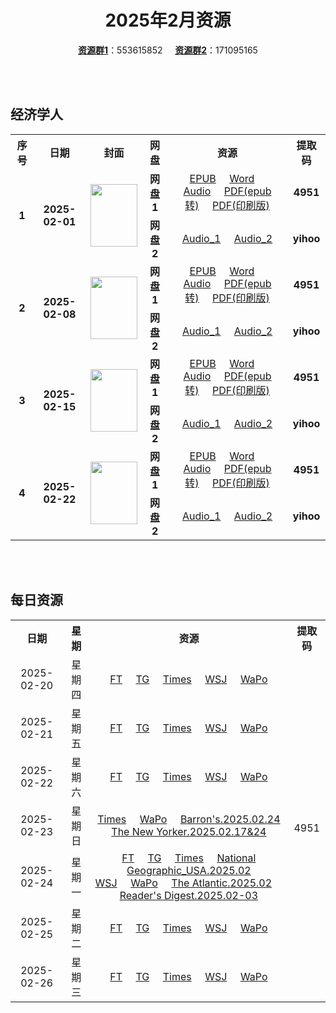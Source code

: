 <div align="center">

# 2025年2月资源

[**资源群1**](https://qm.qq.com/q/p2QRKKD9oA)：553615852 &nbsp;&nbsp;&nbsp;&nbsp;[**资源群2**](https://qm.qq.com/q/XNwz6qD0IO)：171095165

</div>

<br>
<br>

## 经济学人

<table align="center">
  <tr>
    <th>序号</th>
    <th>日期</th>
    <th>封面</th>
    <th>网盘</th>
    <th>资源</th>
    <th>提取码</th>
  </tr>
  <tr>
    <td rowspan="2" align="center"><b>1</b></td>
    <td rowspan="2" align="center"><b>2025-02-01</b></td>
    <td rowspan="2">
      <img src="https://www.economist.com/cdn-cgi/image/width=1420,quality=80,format=auto/content-assets/images/20250201_DE_EU.jpg" width="75" height="100">
    </td>
    <td align="center"><b>网盘1</b></td>
    <td align="center">
      <a href="https://url12.ctfile.com/f/47748612-1453155868-7b4d03">EPUB</a>&nbsp;&nbsp;&nbsp;&nbsp;
      <a href="https://url12.ctfile.com/f/47748612-1453155859-938e38">Word</a>&nbsp;&nbsp;&nbsp;&nbsp;
      <a href="https://url12.ctfile.com/f/47748612-1453155856-4ce5a7">Audio</a>&nbsp;&nbsp;&nbsp;&nbsp;
      <a href="https://url12.ctfile.com/f/47748612-1453156072-3bdf3c">PDF(epub转)</a>&nbsp;&nbsp;&nbsp;&nbsp;
      <a href="https://url12.ctfile.com/f/47748612-1453156036-e7637a">PDF(印刷版)</a>
    </td>
    <td align="center"><b>4951</b></td>
  </tr>
  <tr>
    <td align="center"><b>网盘2</b></td>
    <td align="center">
      <a href="https://yihoo.lanzouo.com/iFEnf2mhtswb">Audio_1</a>&nbsp;&nbsp;&nbsp;&nbsp;
      <a href="https://yihoo.lanzouo.com/izWhy2mhtnyd">Audio_2</a>
    </td>
    <td align="center"><b>yihoo</b></td>
  </tr>
  <tr>
    <td rowspan="2" align="center"><b>2</b></td>
    <td rowspan="2" align="center"><b>2025-02-08</b></td>
    <td rowspan="2">
      <img src="https://www.economist.com/cdn-cgi/image/width=1420,quality=80,format=auto/content-assets/images/20250208_DE_EU.jpg" width="75" height="100">
    </td>
    <td align="center"><b>网盘1</b></td>
    <td align="center">
      <a href="https://url12.ctfile.com/f/47748612-1454378746-65c9ae">EPUB</a>&nbsp;&nbsp;&nbsp;&nbsp;
      <a href="https://url12.ctfile.com/f/47748612-1454378740-00714b">Word</a>&nbsp;&nbsp;&nbsp;&nbsp;
      <a href="https://url12.ctfile.com/f/47748612-1454378734-ac02ab">Audio</a>&nbsp;&nbsp;&nbsp;&nbsp;
      <a href="https://url12.ctfile.com/f/47748612-1454378752-361103">PDF(epub转)</a>&nbsp;&nbsp;&nbsp;&nbsp;
      <a href="https://url12.ctfile.com/f/47748612-1457767456-ff1250">PDF(印刷版)</a>
    </td>
    <td align="center"><b>4951</b></td>
  </tr>
  <tr>
    <td align="center"><b>网盘2</b></td>
    <td align="center">
      <a href="https://yihoo.lanzouo.com/igVpE2n0c61a">Audio_1</a>&nbsp;&nbsp;&nbsp;&nbsp;
      <a href="https://yihoo.lanzouo.com/idTDC2n0c2gb">Audio_2</a>
    </td>
    <td align="center"><b>yihoo</b></td>
  </tr>
  <tr>
    <td rowspan="2" align="center"><b>3</b></td>
    <td rowspan="2" align="center"><b>2025-02-15</b></td>
    <td rowspan="2">
      <img src="https://www.economist.com/cdn-cgi/image/width=1420,quality=80,format=auto/content-assets/images/20250215_DE_EU.jpg" width="75" height="100">
    </td>
    <td align="center"><b>网盘1</b></td>
    <td align="center">
      <a href="https://url12.ctfile.com/f/47748612-1461995014-d674b8">EPUB</a>&nbsp;&nbsp;&nbsp;&nbsp;
      <a href="https://url12.ctfile.com/f/47748612-1461995335-2f1ead">Word</a>&nbsp;&nbsp;&nbsp;&nbsp;
      <a href="https://url12.ctfile.com/f/47748612-1461991510-f2fd9d">Audio</a>&nbsp;&nbsp;&nbsp;&nbsp;
      <a href="https://url12.ctfile.com/f/47748612-1461995041-045b3d">PDF(epub转)</a>&nbsp;&nbsp;&nbsp;&nbsp;
      <a href="https://url12.ctfile.com/f/47748612-1461991681-d7723c">PDF(印刷版)</a>
    </td>
    <td align="center"><b>4951</b></td>
  </tr>
  <tr>
    <td align="center"><b>网盘2</b></td>
    <td align="center">
      <a href="https://yihoo.lanzouo.com/iNP0X2oclr4b">Audio_1</a>&nbsp;&nbsp;&nbsp;&nbsp;
      <a href="https://yihoo.lanzouo.com/iBpOR2oclm0h">Audio_2</a>
    </td>
    <td align="center"><b>yihoo</b></td>
  </tr>
  <tr>
    <td rowspan="2" align="center"><b>4</b></td>
    <td rowspan="2" align="center"><b>2025-02-22</b></td>
    <td rowspan="2">
      <img src="https://www.economist.com/cdn-cgi/image/width=1420,quality=80,format=auto/content-assets/images/20250222_DE_EU.jpg" width="75" height="100">
    </td>
    <td align="center"><b>网盘1</b></td>
    <td align="center">
      <a href="https://url12.ctfile.com/f/47748612-1462621975-c926ba">EPUB</a>&nbsp;&nbsp;&nbsp;&nbsp;
      <a href="https://url12.ctfile.com/f/47748612-1462621963-7d0aa5">Word</a>&nbsp;&nbsp;&nbsp;&nbsp;
      <a href="https://url12.ctfile.com/f/47748612-1462621957-0006a7">Audio</a>&nbsp;&nbsp;&nbsp;&nbsp;
      <a href="https://url12.ctfile.com/f/47748612-1462621978-307348">PDF(epub转)</a>&nbsp;&nbsp;&nbsp;&nbsp;
      <a href="https://url12.ctfile.com/f/47748612-1463423200-7df3bc">PDF(印刷版)</a>
    </td>
    <td align="center"><b>4951</b></td>
  </tr>
  <tr>
    <td align="center"><b>网盘2</b></td>
    <td align="center">
      <a href="https://yihoo.lanzouo.com/iGdfR2ogptmj">Audio_1</a>&nbsp;&nbsp;&nbsp;&nbsp;
      <a href="https://yihoo.lanzouo.com/iKxar2ogpt8f">Audio_2</a>
    </td>
    <td align="center"><b>yihoo</b></td>
  </tr>
</table>
<br>
<br>

## 每日资源

<table align="center">
  <tr>
    <th>日期</th>
    <th>星期</th>
    <th>资源</th>
    <th>提取码</th>
  </tr>
  <tr>
    <td align="center">2025-02-20</td>
    <td align="center">星期四</td>
    <td align="center">
      <a href="https://url12.ctfile.com/f/47748612-1462456273-07af33">FT</a>&nbsp;&nbsp;&nbsp;&nbsp;
      <a href="https://url12.ctfile.com/f/47748612-1462456252-912a9f">TG</a>&nbsp;&nbsp;&nbsp;&nbsp;
      <a href="https://url12.ctfile.com/f/47748612-1462456264-c40705">Times</a>&nbsp;&nbsp;&nbsp;&nbsp;
      <a href="https://url12.ctfile.com/f/47748612-1462456285-152f8e">WSJ</a>&nbsp;&nbsp;&nbsp;&nbsp;
      <a href="https://url12.ctfile.com/f/47748612-1462456297-28df77">WaPo</a>
    </td>
    <td rowspan="9" align="center">4951</td>
  </tr>
  <tr>
    <td align="center">2025-02-21</td>
    <td align="center">星期五</td>
    <td align="center">
      <a href="https://url12.ctfile.com/f/47748612-1462721425-003e77">FT</a>&nbsp;&nbsp;&nbsp;&nbsp;
      <a href="https://url12.ctfile.com/f/47748612-1462721515-2ef165">TG</a>&nbsp;&nbsp;&nbsp;&nbsp;
      <a href="https://url12.ctfile.com/f/47748612-1462721467-91094f">Times</a>&nbsp;&nbsp;&nbsp;&nbsp;
      <a href="https://url12.ctfile.com/f/47748612-1462721401-d9f73f">WSJ</a>&nbsp;&nbsp;&nbsp;&nbsp;
      <a href="https://url12.ctfile.com/f/47748612-1462721413-d442ea">WaPo</a>
    </td>
  </tr>
  <tr>
    <td align="center">2025-02-22</td>
    <td align="center">星期六</td>
    <td align="center">
      <a href="https://url12.ctfile.com/f/47748612-1463377375-982def">FT</a>&nbsp;&nbsp;&nbsp;&nbsp;
      <a href="https://url12.ctfile.com/f/47748612-1463377402-a6c7b9">TG</a>&nbsp;&nbsp;&nbsp;&nbsp;
      <a href="https://url12.ctfile.com/f/47748612-1463377384-a06dfc">Times</a>&nbsp;&nbsp;&nbsp;&nbsp;
      <a href="https://url12.ctfile.com/f/47748612-1463377342-2ab73a">WSJ</a>&nbsp;&nbsp;&nbsp;&nbsp;
      <a href="https://url12.ctfile.com/f/47748612-1463377345-74e019">WaPo</a>
    </td>
  </tr>
  <tr>
    <td align="center">2025-02-23</td>
    <td align="center">星期日</td>
    <td align="center">
      <a href="https://url12.ctfile.com/f/47748612-1463983786-717729">Times</a>&nbsp;&nbsp;&nbsp;&nbsp;
      <a href="https://url12.ctfile.com/f/47748612-1463983771-416e95">WaPo</a>&nbsp;&nbsp;&nbsp;&nbsp;
      <a href="https://url12.ctfile.com/f/47748612-1463984182-b7c81f">Barron's.2025.02.24</a><br>
      <a href="https://url12.ctfile.com/f/47748612-1463984197-d8c5df">The New Yorker.2025.02.17&24</a>
    </td>
  </tr>
  <tr>
    <td align="center">2025-02-24</td>
    <td align="center">星期一</td>
    <td align="center">
      <a href="https://url12.ctfile.com/f/47748612-1464084647-0f6734">FT</a>&nbsp;&nbsp;&nbsp;&nbsp;
      <a href="https://url12.ctfile.com/f/47748612-1464084785-829b43">TG</a>&nbsp;&nbsp;&nbsp;&nbsp;
      <a href="https://url12.ctfile.com/f/47748612-1464084671-8ebb57">Times</a>&nbsp;&nbsp;&nbsp;&nbsp;
      <a href="https://url12.ctfile.com/f/47748612-1464084878-e6db2e">National Geographic_USA.2025.02</a><br>
      <a href="https://url12.ctfile.com/f/47748612-1464084608-c4d672">WSJ</a>&nbsp;&nbsp;&nbsp;&nbsp;
      <a href="https://url12.ctfile.com/f/47748612-1464084620-df19eb">WaPo</a>&nbsp;&nbsp;&nbsp;&nbsp;
      <a href="https://url12.ctfile.com/f/47748612-1464084923-155c7e">The Atlantic.2025.02</a>&nbsp;&nbsp;&nbsp;&nbsp;
      <a href="https://url12.ctfile.com/f/47748612-1464084890-945b16">Reader's Digest.2025.02-03</a>
    </td>
  </tr>
  <tr>
    <td align="center">2025-02-25</td>
    <td align="center">星期二</td>
    <td align="center">
      <a href="https://url12.ctfile.com/f/47748612-1464268831-1beb3f">FT</a>&nbsp;&nbsp;&nbsp;&nbsp;
      <a href="https://url12.ctfile.com/f/47748612-1464268948-5bde2d">TG</a>&nbsp;&nbsp;&nbsp;&nbsp;
      <a href="https://url12.ctfile.com/f/47748612-1464268894-482ab9">Times</a>&nbsp;&nbsp;&nbsp;&nbsp;
      <a href="https://url12.ctfile.com/f/47748612-1464268636-7d5726">WSJ</a>&nbsp;&nbsp;&nbsp;&nbsp;
      <a href="https://url12.ctfile.com/f/47748612-1464268672-c3a350">WaPo</a>
    </td>
  </tr>
  <tr>
    <td align="center">2025-02-26</td>
    <td align="center">星期三</td>
    <td align="center">
      <a href="https://url12.ctfile.com/f/47748612-1464473111-489207">FT</a>&nbsp;&nbsp;&nbsp;&nbsp;
      <a href="https://url12.ctfile.com/f/47748612-1464473354-8aae93">TG</a>&nbsp;&nbsp;&nbsp;&nbsp;
      <a href="https://url12.ctfile.com/f/47748612-1464473231-279641">Times</a>&nbsp;&nbsp;&nbsp;&nbsp;
      <a href="https://url12.ctfile.com/f/47748612-1464472961-40cfd3">WSJ</a>&nbsp;&nbsp;&nbsp;&nbsp;
      <a href="https://url12.ctfile.com/f/47748612-1464472970-f1cbfa">WaPo</a>
    </td>
  </tr>
</table>
